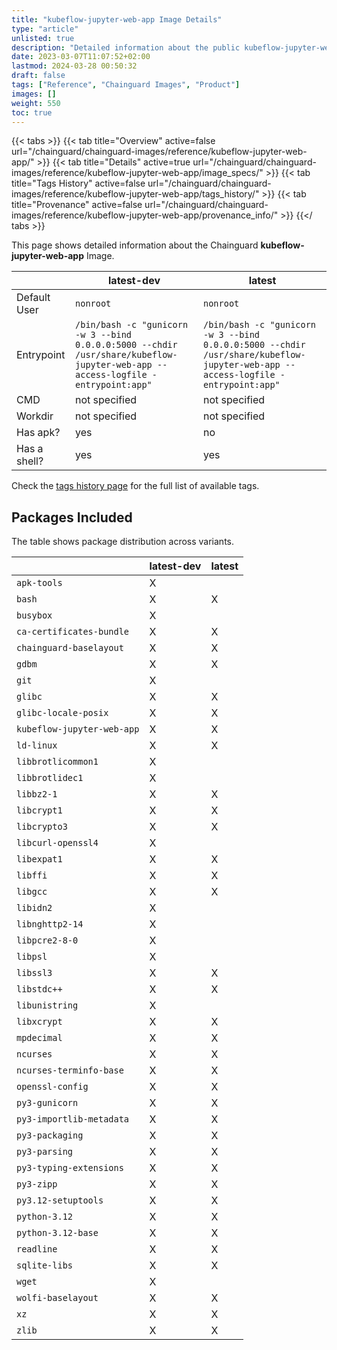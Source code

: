 ```yaml
---
title: "kubeflow-jupyter-web-app Image Details"
type: "article"
unlisted: true
description: "Detailed information about the public kubeflow-jupyter-web-app Chainguard Image."
date: 2023-03-07T11:07:52+02:00
lastmod: 2024-03-28 00:50:32
draft: false
tags: ["Reference", "Chainguard Images", "Product"]
images: []
weight: 550
toc: true
---
```


{{< tabs >}}
{{< tab title="Overview" active=false url="/chainguard/chainguard-images/reference/kubeflow-jupyter-web-app/" >}}
{{< tab title="Details" active=true url="/chainguard/chainguard-images/reference/kubeflow-jupyter-web-app/image_specs/" >}}
{{< tab title="Tags History" active=false url="/chainguard/chainguard-images/reference/kubeflow-jupyter-web-app/tags_history/" >}}
{{< tab title="Provenance" active=false url="/chainguard/chainguard-images/reference/kubeflow-jupyter-web-app/provenance_info/" >}}
{{</ tabs >}}

This page shows detailed information about the Chainguard **kubeflow-jupyter-web-app** Image.

|              | latest-dev                                                                                                                       | latest                                                                                                                           |
|--------------|----------------------------------------------------------------------------------------------------------------------------------|----------------------------------------------------------------------------------------------------------------------------------|
| Default User | `nonroot`                                                                                                                        | `nonroot`                                                                                                                        |
| Entrypoint   | `/bin/bash -c "gunicorn -w 3 --bind 0.0.0.0:5000 --chdir /usr/share/kubeflow-jupyter-web-app --access-logfile - entrypoint:app"` | `/bin/bash -c "gunicorn -w 3 --bind 0.0.0.0:5000 --chdir /usr/share/kubeflow-jupyter-web-app --access-logfile - entrypoint:app"` |
| CMD          | not specified                                                                                                                    | not specified                                                                                                                    |
| Workdir      | not specified                                                                                                                    | not specified                                                                                                                    |
| Has apk?     | yes                                                                                                                              | no                                                                                                                               |
| Has a shell? | yes                                                                                                                              | yes                                                                                                                              |

Check the [tags history page](/chainguard/chainguard-images/reference/kubeflow-jupyter-web-app/tags_history/) for the full list of available tags.

## Packages Included
The table shows package distribution across variants.

|                            | latest-dev | latest |
|----------------------------|------------|--------|
| `apk-tools`                | X          |        |
| `bash`                     | X          | X      |
| `busybox`                  | X          |        |
| `ca-certificates-bundle`   | X          | X      |
| `chainguard-baselayout`    | X          | X      |
| `gdbm`                     | X          | X      |
| `git`                      | X          |        |
| `glibc`                    | X          | X      |
| `glibc-locale-posix`       | X          | X      |
| `kubeflow-jupyter-web-app` | X          | X      |
| `ld-linux`                 | X          | X      |
| `libbrotlicommon1`         | X          |        |
| `libbrotlidec1`            | X          |        |
| `libbz2-1`                 | X          | X      |
| `libcrypt1`                | X          | X      |
| `libcrypto3`               | X          | X      |
| `libcurl-openssl4`         | X          |        |
| `libexpat1`                | X          | X      |
| `libffi`                   | X          | X      |
| `libgcc`                   | X          | X      |
| `libidn2`                  | X          |        |
| `libnghttp2-14`            | X          |        |
| `libpcre2-8-0`             | X          |        |
| `libpsl`                   | X          |        |
| `libssl3`                  | X          | X      |
| `libstdc++`                | X          | X      |
| `libunistring`             | X          |        |
| `libxcrypt`                | X          | X      |
| `mpdecimal`                | X          | X      |
| `ncurses`                  | X          | X      |
| `ncurses-terminfo-base`    | X          | X      |
| `openssl-config`           | X          | X      |
| `py3-gunicorn`             | X          | X      |
| `py3-importlib-metadata`   | X          | X      |
| `py3-packaging`            | X          | X      |
| `py3-parsing`              | X          | X      |
| `py3-typing-extensions`    | X          | X      |
| `py3-zipp`                 | X          | X      |
| `py3.12-setuptools`        | X          | X      |
| `python-3.12`              | X          | X      |
| `python-3.12-base`         | X          | X      |
| `readline`                 | X          | X      |
| `sqlite-libs`              | X          | X      |
| `wget`                     | X          |        |
| `wolfi-baselayout`         | X          | X      |
| `xz`                       | X          | X      |
| `zlib`                     | X          | X      |

